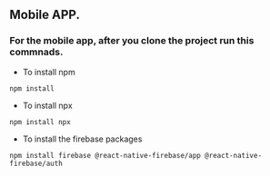 ## Mobile APP.

### For the mobile app, after you clone the project run this commnads.
- To install npm
```
npm install
```

- To install npx
```
npm install npx
```

- To install the firebase packages
```
npm install firebase @react-native-firebase/app @react-native-firebase/auth
```
